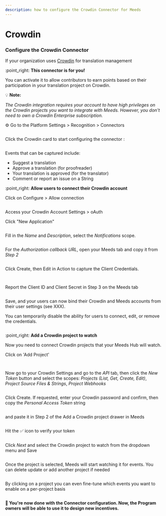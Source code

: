 ```yaml
---
description: how to configure the Crowdin Connector for Meeds
---
```


# Crowdin

### **Configure the Crowdin Connector**

If your organization uses [Crowdin](https://crowdin.com) for translation management

:point\_right: **This connector is for you!**

You can activate it to allow contributors to earn points based on their participation in your translation project on Crowdin.&#x20;



:bulb: **Note:**&#x20;

_The Crowdin integration requires your account to have high privileges on the Crowdin projects you want to integrate with Meeds. However, you don't need to own a Crowdin Enterprise subscription._



⚙️ Go to the Platform Settings  > Recognition > Connectors



<figure><img src="../../../.gitbook/assets/meeds-admin-connectors-crowdin.png" alt=""><figcaption></figcaption></figure>

Click the Crowdin card to start configuring the connector :

<figure><img src="../../../.gitbook/assets/crowdin-admin-events.png" alt=""><figcaption></figcaption></figure>

Events that can be captured include:

* Suggest a translation
* Approve a translation (for proofreader)
* Your translation is approved (for the translator)
* Comment or report an issue on a String





:point\_right: **Allow users to connect their Crowdin account**

Click on Configure > Allow connection

<figure><img src="../../../.gitbook/assets/crowdin-admin-step1.png" alt=""><figcaption></figcaption></figure>

Access your Crowdin Account Settings > oAuth

Click  "New Application"

<figure><img src="../../../.gitbook/assets/crowdin-oauth.png" alt=""><figcaption></figcaption></figure>

Fill in the _Name_ and _Description_, select the _Notifications_ scope.&#x20;

<figure><img src="../../../.gitbook/assets/crowdin-oauth2.png" alt=""><figcaption></figcaption></figure>

For the _Authorization callback URL_, open your Meeds tab and copy it from _Step 2_

<figure><img src="../../../.gitbook/assets/crowdin-admin-step2.png" alt=""><figcaption></figcaption></figure>

Click Create, then Edit in Action to capture the Client Credentials.



<figure><img src="../../../.gitbook/assets/crowdin-oauth3.png" alt=""><figcaption></figcaption></figure>

<figure><img src="../../../.gitbook/assets/crowdin-oauth4.png" alt=""><figcaption></figcaption></figure>

Report the Client ID and Client Secret in Step 3 on the Meeds tab

<figure><img src="../../../.gitbook/assets/crowin-admin-step3.png" alt=""><figcaption></figcaption></figure>

Save, and your users can now bind their Crowdin and Meeds accounts from their user settings (see XXX).

You can temporarily disable the ability for users to connect, edit, or remove the credentials.



<figure><img src="../../../.gitbook/assets/crowdin-connect-buttons.png" alt=""><figcaption></figcaption></figure>

:point\_right: **Add a Crowdin project to watch**

Now you need to connect Crowdin projects that your Meeds Hub will watch.

Click on 'Add Project'



<figure><img src="../../../.gitbook/assets/crowdin-connector-add-project.png" alt=""><figcaption></figcaption></figure>



<figure><img src="../../../.gitbook/assets/crowdin-connector-add-project2.png" alt=""><figcaption></figcaption></figure>

Now go to your Crowdin Settings and go to the _API_ tab, then click the _New Token_ button and select the scopes: _Projects (List, Get, Create, Edit)_, _Project Source Files & Strings_, _Project Webhooks_



<figure><img src="../../../.gitbook/assets/crowdin-pat.png" alt=""><figcaption></figcaption></figure>

Click Create. If requested, enter your Crowdin password and confirm, then copy the _Personal Access Token_ string&#x20;

<figure><img src="../../../.gitbook/assets/crowdin-pat2.png" alt=""><figcaption></figcaption></figure>

and paste it in Step 2 of the Add a Crowdin project drawer in Meeds &#x20;

<figure><img src="../../../.gitbook/assets/crowdin-connector-add-project3.png" alt=""><figcaption></figcaption></figure>

Hit the ✅ icon to verify your token&#x20;

<figure><img src="../../../.gitbook/assets/crowdin-connector-add-project4.png" alt=""><figcaption></figcaption></figure>

Click _Next_ and select the Crowdin project to watch from the dropdown menu and Save

<figure><img src="../../../.gitbook/assets/crowdin-select-project.gif" alt=""><figcaption></figcaption></figure>

Once the project is selected, Meeds will start watching it for events. You can delete update or add another project if needed



<figure><img src="../../../.gitbook/assets/crowdin-connector-add-project6.png" alt=""><figcaption></figcaption></figure>

By clicking on a project you can even fine-tune which events you want to enable on a per-project basis



<figure><img src="../../../.gitbook/assets/crowdin-connector-project-events.png" alt=""><figcaption></figcaption></figure>



**🎉 You're now done with the Connector configuration. Now, the Program owners will be able to use it to design new incentives.**
